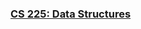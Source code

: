<!---
Feel free to change this link if there is something more appropriate.
Do not change the anchor name.
-->

### <a name="CS225" class="anchor"></a>[CS 225: Data Structures](https://courses.engr.illinois.edu/cs225/sp2018/)
